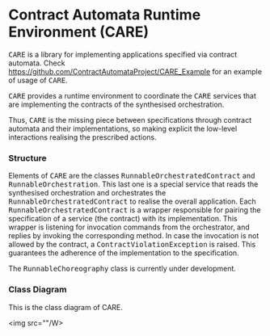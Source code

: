 # Contract Automata Runtime Environment (CARE)

<tt>CARE</tt> is a library for implementing applications specified via contract automata. 
Check https://github.com/ContractAutomataProject/CARE_Example  for an example of usage of <tt>CARE</tt>.

 <tt>CARE</tt>  provides a runtime environment to coordinate the <tt>CARE</tt>  services that are implementing the
  contracts of the synthesised orchestration. 
  
 Thus, <tt>CARE</tt> is the missing piece between specifications through contract automata  and their implementations, so making explicit the low-level interactions realising the prescribed actions.


### Structure

Elements of <tt>CARE</tt> are the classes  <tt>RunnableOrchestratedContract</tt> and   <tt>RunnableOrchestration</tt>. 
This last one is a special service that reads the synthesised orchestration and orchestrates the  <tt>RunnableOrchestratedContract</tt> to realise the overall application. 
Each <tt>RunnableOrchestratedContract</tt> is a wrapper responsible for pairing the specification of a service (the contract) with its implementation.
This wrapper is listening for invocation commands from the orchestrator, and replies by invoking the corresponding method. In case the invocation is not allowed by the contract, a <tt>ContractViolationException</tt> is raised. This guarantees the adherence of the implementation to the specification.

The <tt>RunnableChoreography</tt> class is currently under development.


### Class Diagram

This is the class diagram of CARE.

<img src=""/W>
